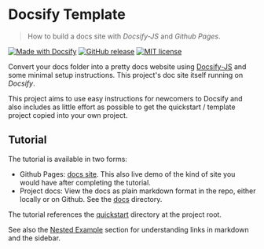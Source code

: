 # Docsify Template
> How to build a docs site with _Docsify-JS_ and _Github Pages_.

[![Made with Docsify](https://img.shields.io/badge/Made%20with-Docsify-1f425f.svg)](https://docsify.js.org/)
[![GitHub release](https://img.shields.io/github/tag/MichaelCurrin/docsify-template.svg)](https://GitHub.com/MichaelCurrin/docsify-template/tags/)
[![MIT license](https://img.shields.io/badge/License-MIT-blue.svg)](https://github.com/MichaelCurrin/docsify-template/blob/master/LICENSE)

Convert your docs folder into a pretty docs website using [Docsify-JS](https://docsify.js.org/) and some minimal setup instructions. This project's doc site itself running on _Docsify_.

This project aims to use easy instructions for newcomers to Docsify and also includes as little effort as possible to get the quickstart / template project copied into your own project.

## Tutorial

The tutorial is available in two forms:

- Github Pages: [docs site](https://michaelcurrin.github.io/docsify-template/#/). This also live demo of the kind of site you would have after completing the tutorial.
- Project docs: View the docs as plain markdown format in the repo, either locally or on Github. See the [docs](/docs) directory.

The tutorial references the [quickstart](/quickstart) directory at the project root.

See also the [Nested Example](/nested_example/README.md) section for understanding links in markdown and the sidebar.
